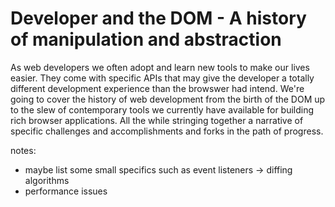 # Developer and the DOM - A history of manipulation and abstraction

As web developers we often adopt and learn new tools to make our lives easier. They come with specific APIs that may give the developer a totally different development experience than the browswer had intend. We're going to cover the history of web development from the birth of the DOM up to the slew of contemporary tools we currently have available for building rich browser applications. All the while stringing together a narrative of specific challenges and accomplishments and forks in the path of progress.


notes:
* maybe list some small specifics such as event listeners -> diffing algorithms
* performance issues
